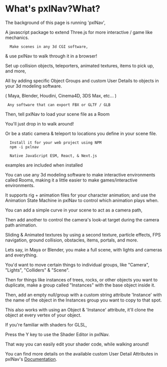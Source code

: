 # What's pxlNav?What?

The background of this page is running 'pxlNav',
    
   A javascript package to extend Three.js for more interactive / game like mechanics.

      Make scenes in any 3d CGI software,
      
& use pxlNav to walk through it in a browser!

Set up collision objects, teleporters, animated textures, items to pick up, and more,
    
   All by adding specific Object Groups and custom User Details to objects in your 3d modeling software.
    
   ( Maya, Blender, Houdini, Cinema4D, 3DS Max, etc... )
    
     Any software that can export FBX or GLTF / GLB

 Then, tell pxlNav to load your scene file as a Room 
    
 You'll just drop in to walk around!
    
 Or be a static camera & teleport to locations you define in your scene file.

      Install it for your web project using NPM
      npm -i pxlnav

      Native JavaScript ESM, React, & Next.js
      
examples are included when installed

You can use any 3d modeling software to make interactive environments called Rooms, making it a little easier to make games/interactive environments.

It supports rig + animation files for your character animation; and use the Animation State Machine in pxlNav to control which animation plays when.

You can add a simple curve in your scene to act as a camera path,
    
   Then add another to control the camera's look-at target during the camera path animation.

 Sliding & Animated textures by using a second texture, particle effects, FPS navigation, ground collision, obstacles, items, portals, and more.

Lets say, in Maya or Blender, you make a full scene, with lights and cameras and everything.

You'd want to move certain things to individual groups, like "Camera", "Lights", "Colliders" & "Scene".
    
   Then for things like instances of trees, rocks, or other objects you want to duplicate, make a group called "Instances" with the base object inside it.
    
   Then, add an empty null/group with a custom string attribute 'Instance' with the name of the object in the Instances group you want to copy to that spot.
    
   This also works with using an Object & 'Instance' attribute, it'll clone the object at every vertex of your object.

If you're familiar with shaders for GLSL,
    
   Press the Y key to use the Shader Editor in pxlNav.
    
   That way you can easily edit your shader code, while walking around!

You can find more details on the available custom User Detail Attributes in pxlNav's [Documentation](../pxlNav-docs).